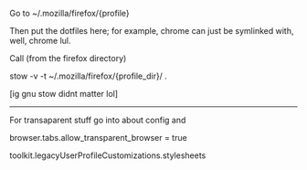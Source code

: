 Go to ~/.mozilla/firefox/{profile}

Then put the dotfiles here; for example, chrome can just be symlinked with, well, chrome lul.

Call (from the firefox directory)

stow -v -t ~/.mozilla/firefox/{profile_dir}/ .

[ig gnu stow didnt matter lol]

----

For transaparent stuff go into about config and  

browser.tabs.allow_transparent_browser = true 

toolkit.legacyUserProfileCustomizations.stylesheets
